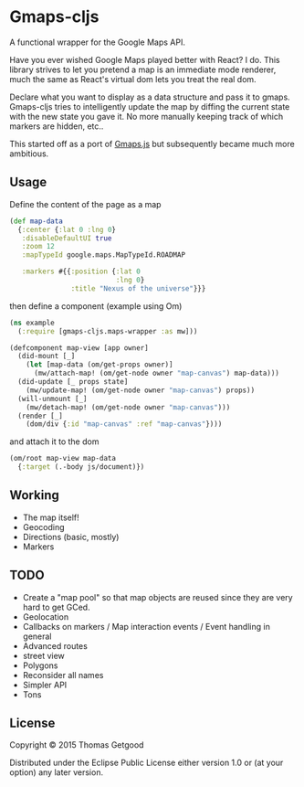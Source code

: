 # Gmaps-cljs

A functional wrapper for the Google Maps API.

Have you ever wished Google Maps played better with React? I do. This
library strives to let you pretend a map is an immediate mode
renderer, much the same as React's virtual dom lets you treat the real
dom.

Declare what you want to display as a data structure and pass it to
gmaps. Gmaps-cljs tries to intelligently update the map by diffing
the current state with the new state you gave it. No more manually
keeping track of which markers are hidden, etc..

This started off as a port of
[Gmaps.js](https://hpneo.github.io/gmaps/) but subsequently became
much more ambitious.

## Usage

Define the content of the page as a map

```clojure
(def map-data
  {:center {:lat 0 :lng 0}
   :disableDefaultUI true
   :zoom 12
   :mapTypeId google.maps.MapTypeId.ROADMAP

   :markers #{{:position {:lat 0
                          :lng 0}
               :title "Nexus of the universe"}}}
```

then define a component (example using Om)

```clojure
(ns example
  (:require [gmaps-cljs.maps-wrapper :as mw]))

(defcomponent map-view [app owner]
  (did-mount [_]
    (let [map-data (om/get-props owner)]
      (mw/attach-map! (om/get-node owner "map-canvas") map-data)))
  (did-update [_ props state]
    (mw/update-map! (om/get-node owner "map-canvas") props))
  (will-unmount [_]
    (mw/detach-map! (om/get-node owner "map-canvas")))
  (render [_]
    (dom/div {:id "map-canvas" :ref "map-canvas"})))
```
 
and attach it to the dom

```clojure
(om/root map-view map-data
  {:target (.-body js/document)})
```

## Working

* The map itself!
* Geocoding
* Directions (basic, mostly)
* Markers

## TODO

* Create a "map pool" so that map objects are reused since they are
  very hard to get GCed.
* Geolocation
* Callbacks on markers / Map interaction events / Event handling in general
* Advanced routes
* street view
* Polygons
* Reconsider all names
* Simpler API
* Tons 

## License

Copyright © 2015 Thomas Getgood

Distributed under the Eclipse Public License either version 1.0 or (at
your option) any later version.
